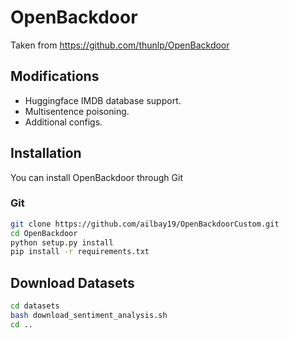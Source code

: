 # OpenBackdoor

Taken from <https://github.com/thunlp/OpenBackdoor>

## Modifications

- Huggingface IMDB database support.
- Multisentence poisoning.
- Additional configs.

## Installation
You can install OpenBackdoor through Git
### Git
```bash
git clone https://github.com/ailbay19/OpenBackdoorCustom.git
cd OpenBackdoor
python setup.py install
pip install -r requirements.txt
```

## Download Datasets

```bash
cd datasets
bash download_sentiment_analysis.sh
cd ..
```

